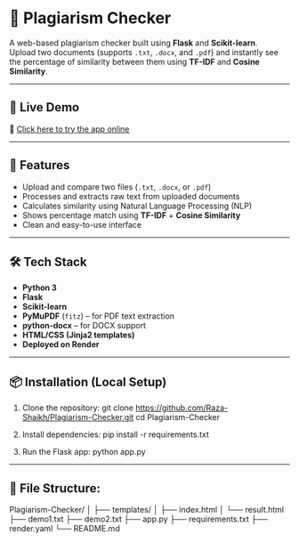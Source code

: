 # 📝 Plagiarism Checker

A web-based plagiarism checker built using **Flask** and **Scikit-learn**.  
Upload two documents (supports `.txt`, `.docx`, and `.pdf`) and instantly see the percentage of similarity between them using **TF-IDF** and **Cosine Similarity**.

---

## 🚀 Live Demo

🔗 [Click here to try the app online](https://plagiarism-checker-3zzv.onrender.com)

---

## 📂 Features

- Upload and compare two files (`.txt`, `.docx`, or `.pdf`)
- Processes and extracts raw text from uploaded documents
- Calculates similarity using Natural Language Processing (NLP)
- Shows percentage match using **TF-IDF** + **Cosine Similarity**
- Clean and easy-to-use interface

---

## 🛠️ Tech Stack

- **Python 3**
- **Flask**
- **Scikit-learn**
- **PyMuPDF** (`fitz`) – for PDF text extraction
- **python-docx** – for DOCX support
- **HTML/CSS (Jinja2 templates)**
- **Deployed on Render**

---

## 📦 Installation (Local Setup)

1. Clone the repository:
   git clone https://github.com/Raza-Shaikh/Plagiarism-Checker.git
   cd Plagiarism-Checker


2. Install dependencies:
   pip install -r requirements.txt

3. Run the Flask app:
   python app.py

---

## 📁 File Structure:
Plagiarism-Checker/
│
├── templates/
│   ├── index.html
│   └── result.html
├── demo1.txt
├── demo2.txt
├── app.py
├── requirements.txt
├── render.yaml
└── README.md
